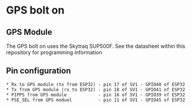 # GPS bolt on

## GPS Module
The GPS bolt on uses the Skytraq SUP500F. See the datasheet within this repository for programming information

## Pin configuration

```
* Rx to GPS module (tx from ESP32) - pin 17 of SV1 - GPIO40 of ESP32
* Tx from GPS module (rx to ESP32) - pin 18 of SV1 - GPIO41 of ESP32
* P1PPS from GPS module            - pin 16 of SV1 - GPIO39 of ESP32
* PSE_SEL from GPS moduel          - pin 11 of SV1 - GPIO45 of ESP32
```

